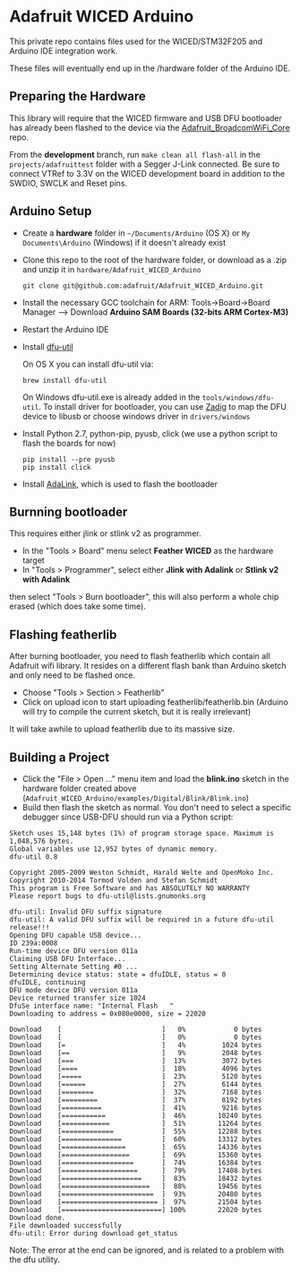 # Adafruit WICED Arduino

This private repo contains files used for the WICED/STM32F205 and Arduino IDE integration work.  

These files will eventually end up in the /hardware folder of the Arduino IDE.

## Preparing the Hardware

This library will require that the WICED firmware and USB DFU bootloader has already been flashed to the device via the [Adafruit_BroadcomWiFi_Core](https://github.com/adafruit/Adafruit_BroadcomWiFi_Core) repo.

From the **development** branch, run `make clean all flash-all` in the `projects/adafruittest` folder with a Segger J-Link connected.  Be sure to connect VTRef to 3.3V on the WICED development board in addition to the SWDIO, SWCLK and Reset pins.

## Arduino Setup

- Create a **hardware** folder in `~/Documents/Arduino` (OS X) or `My Documents\Arduino` (Windows) if it doesn't already exist
- Clone this repo to the root of the hardware folder, or download as a .zip and unzip it in `hardware/Adafruit_WICED_Arduino`

	```
	git clone git@github.com:adafruit/Adafruit_WICED_Arduino.git
	```

- Install the necessary GCC toolchain for ARM: Tools->Board->Board Manager --> Download **Arduino SAM Boards (32-bits ARM Cortex-M3)**
- Restart the Arduino IDE
- Install [dfu-util](http://dfu-util.sourceforge.net/)

	On OS X you can install dfu-util via:
	```
	brew install dfu-util
	```
	On Windows dfu-util.exe is already added in the `tools/windows/dfu-util`. To install driver for bootloader, you can use [Zadig](http://zadig.akeo.ie/) to map the DFU device to libusb or choose windows driver in `drivers/windows` 
	
- Install Python 2.7, python-pip, pyusb, click (we use a python script to flash the boards for now)

	```
	pip install --pre pyusb
	pip install click
	```

- Install [AdaLink](https://github.com/adafruit/Adafruit_Adalink), which is used to flash the bootloader

## Burnning bootloader

This requires either jlink or stlink v2 as programmer.

- In the "Tools > Board" menu select **Feather WICED** as the hardware target
- In "Tools > Programmer", select either **Jlink with Adalink** or **Stlink v2 with Adalink**

then select "Tools > Burn bootloader", this will also perform a whole chip erased (which does take some time).

## Flashing featherlib

After burning bootloader, you need to flash featherlib which contain all Adafruit wifi library. It resides on a different flash bank than Arduino sketch and only need to be flashed once.

- Choose "Tools > Section > Featherlib"
- Click on upload icon to start uploading featherlib/featherlib.bin (Arduino will try to compile the current sketch, but it is really irrelevant)

It will take awhile to upload featherlib due to its massive size.

## Building a Project

- Click the "File > Open ..." menu item and load the **blink.ino** sketch in the hardware folder created above (`Adafruit_WICED_Arduino/examples/Digital/Blink/Blink.ino`)
- Build then flash the sketch as normal. You don't need to select a specific debugger since USB-DFU should run via a Python script:

```
Sketch uses 15,148 bytes (1%) of program storage space. Maximum is 1,048,576 bytes.
Global variables use 12,952 bytes of dynamic memory.
dfu-util 0.8

Copyright 2005-2009 Weston Schmidt, Harald Welte and OpenMoko Inc.
Copyright 2010-2014 Tormod Volden and Stefan Schmidt
This program is Free Software and has ABSOLUTELY NO WARRANTY
Please report bugs to dfu-util@lists.gnumonks.org

dfu-util: Invalid DFU suffix signature
dfu-util: A valid DFU suffix will be required in a future dfu-util release!!!
Opening DFU capable USB device...
ID 239a:0008
Run-time device DFU version 011a
Claiming USB DFU Interface...
Setting Alternate Setting #0 ...
Determining device status: state = dfuIDLE, status = 0
dfuIDLE, continuing
DFU mode device DFU version 011a
Device returned transfer size 1024
DfuSe interface name: "Internal Flash   "
Downloading to address = 0x080e0000, size = 22020

Download	[                         ]   0%            0 bytes
Download	[                         ]   0%            0 bytes
Download	[=                        ]   4%         1024 bytes
Download	[==                       ]   9%         2048 bytes
Download	[===                      ]  13%         3072 bytes
Download	[====                     ]  18%         4096 bytes
Download	[=====                    ]  23%         5120 bytes
Download	[======                   ]  27%         6144 bytes
Download	[========                 ]  32%         7168 bytes
Download	[=========                ]  37%         8192 bytes
Download	[==========               ]  41%         9216 bytes
Download	[===========              ]  46%        10240 bytes
Download	[============             ]  51%        11264 bytes
Download	[=============            ]  55%        12288 bytes
Download	[===============          ]  60%        13312 bytes
Download	[================         ]  65%        14336 bytes
Download	[=================        ]  69%        15360 bytes
Download	[==================       ]  74%        16384 bytes
Download	[===================      ]  79%        17408 bytes
Download	[====================     ]  83%        18432 bytes
Download	[======================   ]  88%        19456 bytes
Download	[=======================  ]  93%        20480 bytes
Download	[======================== ]  97%        21504 bytes
Download	[=========================] 100%        22020 bytes
Download done.
File downloaded successfully
dfu-util: Error during download get_status
```

Note: The error at the end can be ignored, and is related to a problem with the dfu utility.
